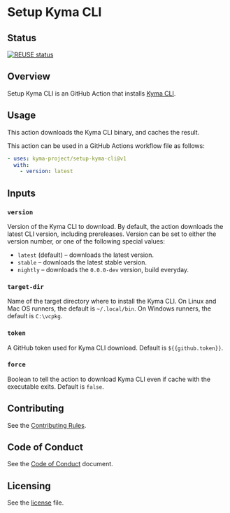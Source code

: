 # Setup Kyma CLI

## Status

[![REUSE status](https://api.reuse.software/badge/github.com/kyma-project/setup-kyma-cli)](https://api.reuse.software/info/github.com/kyma-project/setup-kyma-cli)

## Overview
<!--- mandatory section --->

Setup Kyma CLI is an GitHub Action that installs [Kyma CLI](https://github.com/kyma-project/cli).

## Usage

This action downloads the Kyma CLI binary, and caches the result.

This action can be used in a GitHub Actions workflow file as follows:

```yaml
- uses: kyma-project/setup-kyma-cli@v1
  with:
    - version: latest
```

## Inputs

### `version`

Version of the Kyma CLI to download.
By default, the action downloads the latest CLI version, including prereleases.
Version can be set to either the version number, or one of the following special values:

* `latest` (default) – downloads the latest version.
* `stable` – downloads the latest stable version.
* `nightly` – downloads the `0.0.0-dev` version, build everyday.

### `target-dir`

Name of the target directory where to install the Kyma CLI.
On Linux and Mac OS runners, the default is `~/.local/bin`.
On Windows runners, the default is `C:\vcpkg`.

### `token`

A GitHub token used for Kyma CLI download. Default is `${{github.token}}`.

### `force`

Boolean to tell the action to download Kyma CLI even if cache with the executable exits. Default is `false`.

## Contributing
<!--- mandatory section - do not change this! --->

See the [Contributing Rules](CONTRIBUTING.md).

## Code of Conduct
<!--- mandatory section - do not change this! --->

See the [Code of Conduct](CODE_OF_CONDUCT.md) document.

## Licensing
<!--- mandatory section - do not change this! --->

See the [license](./LICENSE) file.
